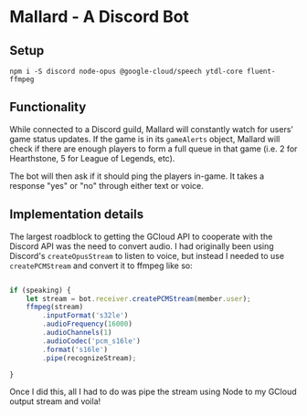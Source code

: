 # Mallard - A Discord Bot

## Setup

``npm i -S discord node-opus @google-cloud/speech ytdl-core fluent-ffmpeg``

## Functionality

While connected to a Discord guild, Mallard will constantly watch for users' game status updates. If the game is in its ``gameAlerts`` object, Mallard will check if there are enough players to form a full queue in that game (i.e. 2 for Hearthstone, 5 for League of Legends, etc).

The bot will then ask if it should ping the players in-game. It takes a response "yes" or "no" through either text or voice.

## Implementation details

The largest roadblock to getting the GCloud API to cooperate with the Discord API was the need to convert audio. I had originally been using Discord's ``createOpusStream`` to listen to voice, but instead I needed to use ``createPCMStream`` and convert it to ffmpeg like so:

``` javascript

if (speaking) {
    let stream = bot.receiver.createPCMStream(member.user);
    ffmpeg(stream)
        .inputFormat('s32le')
        .audioFrequency(16000)
        .audioChannels(1)
        .audioCodec('pcm_s16le')
        .format('s16le')
        .pipe(recognizeStream);

}

```

Once I did this, all I had to do was pipe the stream using Node to my GCloud output stream and voila!
